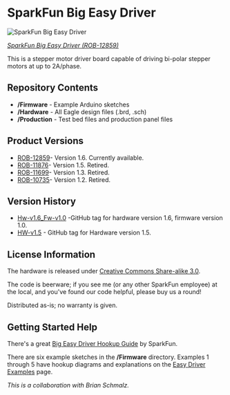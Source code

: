 SparkFun Big Easy Driver
========================

![SparkFun Big Easy Driver](https://cdn.sparkfun.com//assets/parts/9/7/2/6/12859-01.jpg)

[*SparkFun Big Easy Driver (ROB-12859)*](https://www.sparkfun.com/products/12859)

This is a stepper motor driver board capable of driving bi-polar stepper motors at up to 2A/phase.

Repository Contents
-------------------

* **/Firmware** - Example Arduino sketches 
* **/Hardware** - All Eagle design files (.brd, .sch)
* **/Production** - Test bed files and production panel files

Product Versions
----------------
* [ROB-12859](https://www.sparkfun.com/products/12859)- Version 1.6. Currently available. 
* [ROB-11876](https://www.sparkfun.com/products/retired/11876)- Version 1.5. Retired. 
* [ROB-11699](https://www.sparkfun.com/products/retired/11699)- Version 1.3. Retired. 
* [ROB-10735](https://www.sparkfun.com/products/retired/10735)- Version 1.2. Retired.

Version History
---------------
* [Hw-v1.6_Fw-v1.0](https://github.com/sparkfun/Big_Easy_Driver/tree/HW-v1.6_Fw-v1.0) -GitHub tag for hardware version 1.6, firmware version 1.0.  
* [HW-v1.5](https://github.com/sparkfun/Big_Easy_Driver/tree/HW-v1.5) - GitHub tag for Hardware version 1.5. 

License Information
-------------------
The hardware is released under [Creative Commons Share-alike 3.0](http://creativecommons.org/licenses/by-sa/3.0/).  

The code is beerware; if you see me (or any other SparkFun employee) at the local, and you've found our code helpful, please buy us a round!

Distributed as-is; no warranty is given.

Getting Started Help
--------------------
There's a great [Big Easy Driver Hookup Guide](https://learn.sparkfun.com/tutorials/big-easy-driver-hookup-guide) by SparkFun.

There are six example sketches in the **/Firmware** directory. Examples 1 through 5 have hookup diagrams and explanations on the [Easy Driver Examples](http://www.schmalzhaus.com/EasyDriver/Examples/EasyDriverExamples.html) page.

_This is a collaboration with Brian Schmalz._
